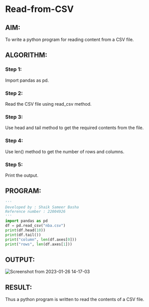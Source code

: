 # Read-from-CSV

## AIM:
To write a python program for reading content from a CSV file.



## ALGORITHM:
### Step 1:
Import pandas as pd.
### Step 2:
Read the CSV file using read_csv method.


### Step 3:
Use head and tail method to get the required contents from the file.
### Step 4:
Use len() method to get the number of rows and columns.
### Step 5:
Print the output.

## PROGRAM:
```python
'''
Developed by : Shaik Sameer Basha 
Reference number : 22004926
'''
import pandas as pd
df = pd.read_csv("nba.csv")
print(df.head(10))
print(df.tail())
print("column", len(df.axes[0]))
print("rows", len(df.axes[1]))
```

## OUTPUT:


![Screenshot from 2023-01-26 14-17-03](https://user-images.githubusercontent.com/118707761/214809630-3a6a80d0-30bf-432a-82f5-ea44b4dc0575.png)

## RESULT:
Thus a python program is written to read the contents of a CSV file.
